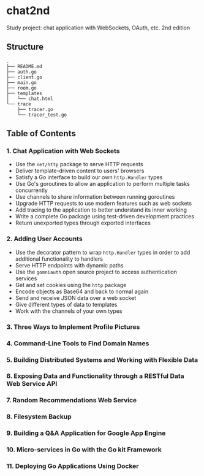 # chat2nd
Study project: chat application with WebSockets, OAuth, etc. 2nd edition

## Structure
```
.
├── README.md
├── auth.go
├── client.go
├── main.go
├── room.go
├── templates
│   └── chat.html
└── trace
    ├── tracer.go
    └── tracer_test.go
```

## Table of Contents
### 1. Chat Application with Web Sockets
- Use the `net/http` package to serve HTTP requests
- Deliver template-driven content to users' browsers
- Satisfy a Go interface to build our own `http.Handler` types
- Use Go's goroutines to allow an application to perform multiple tasks concurrently
- Use channels to share information between running goroutines
- Upgrade HTTP requests to use modern features such as web sockets
- Add tracing to the application to better understand its inner working
- Write a complete Go package using test-driven development practices
- Return unexported types through exported interfaces
### 2. Adding User Accounts
- Use the decorator pattern to wrap `http.Handler` types in order to add additional functionality to handlers
- Serve HTTP endpoints with dynamic paths
- Use the `gomniauth` open source project to access authentication services
- Get and set cookies using the `http` package
- Encode objects as Base64 and back to normal again
- Send and receive JSON data over a web socket
- Give different types of data to templates
- Work with the channels of your own types
### 3. Three Ways to Implement Profile Pictures
### 4. Command-Line Tools to Find Domain Names
### 5. Building Distributed Systems and Working with Flexible Data
### 6. Exposing Data and Functionality through a RESTful Data Web Service API
### 7. Random Recommendations Web Service
### 8. Filesystem Backup
### 9. Building a Q&A Application for Google App Engine
### 10. Micro-services in Go with the Go kit Framework
### 11. Deploying Go Applications Using Docker
